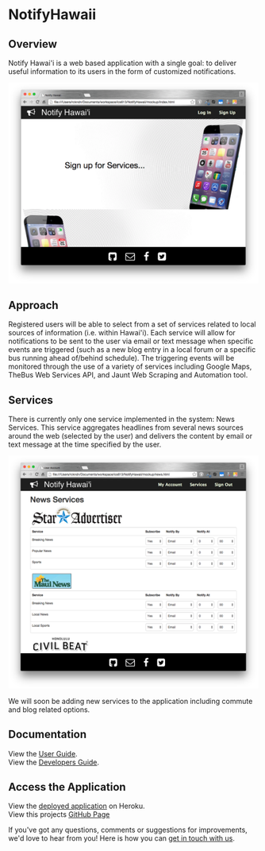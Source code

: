 # NotifyHawaii

Overview
--------
Notify Hawai'i is a web based application with a single goal: to deliver useful information to its users in the form of customized notifications. 

![alt tag](https://github.com/RobNamahoe/NotifyHawaii/blob/master/doc/images/home.png)

Approach
--------
Registered users will be able to select from a set of services related to local sources of information (i.e. within Hawai'i). Each service will allow for notifications to be sent to the user via email or text message when specific events are triggered (such as a new blog entry in a local forum or a specific bus running ahead of/behind schedule). The triggering events will be monitored through the use of a variety of services including Google Maps, TheBus Web Services API, and Jaunt Web Scraping and Automation tool.

Services
--------
There is currently only one service implemented in the system: News Services. This service aggregates headlines from several news sources around the web (selected by the user) and delivers the content by email or text message at the time specified by the user.

![alt tag](https://raw.githubusercontent.com/RobNamahoe/NotifyHawaii/master/mockup/readme/news.png)

We will soon be adding new services to the application including commute and blog related options.

Documentation
-------------
View the [User Guide](https://github.com/RobNamahoe/NotifyHawaii/wiki/User-Guide).<br>
View the [Developers Guide](https://github.com/RobNamahoe/NotifyHawaii/wiki/Developer-Guide).

Access the Application
----------------------
View the [deployed application](http://www.notifyhawaii.com/) on Heroku.<br>
View this projects [GitHub Page](http://robnamahoe.github.io/NotifyHawaii/)

If you've got any questions, comments or suggestions for improvements, we'd love to hear from you! Here is how you can [get in touch with us](https://github.com/RobNamahoe/NotifyHawaii/wiki/Contact-Us).
